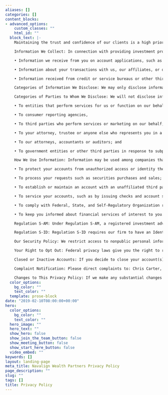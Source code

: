 ```yaml
---
aliases: []
categories: []
content_blocks:
- advanced_options:
    custom_classes: ""
    html_id: ""
  block_text: |-
    Maintaining the trust and confidence of our clients is a high priority. That is why we want you to understand how we protect your privacy when we collect and use information about you, and the steps that we take to safeguard that information. This notice is provided to you on behalf of Navalign, LLC dbas include Carter Jacobs & 1080 Financial Group.

    Information We Collect: In connection with providing investment products, financial advice, or other services, we obtain non-public personal information about you, including:

    • Information we receive from you on account applications, such as your address, date of birth, Social Security Number, occupation, financial goals, assets and income;

    • Information about your transactions with us, our affiliates, or others; and

    • Information received from credit or service bureaus or other third parties, such as your credit history or employment status.

    Categories of Information We Disclose: We may only disclose information that we collect in accordance with this policy. Navalign, LLC does not sell customer lists and will not sell your name to telemarketers.

    Categories of Parties to Whom We Disclose: We will not disclose information regarding you or your account with us, except under the following circumstances:

    • To entities that perform services for us or function on our behalf, including financial service providers, such as a clearing broker-dealer, investment company, or insurance company;

    • To consumer reporting agencies,

    • To third parties who perform services or marketing on our behalf;

    • To your attorney, trustee or anyone else who represents you in a fiduciary capacity;

    • To our attorneys, accountants or auditors; and

    • To government entities or other third parties in response to subpoenas or other legal process as required by law or to comply with regulatory inquiries.

    How We Use Information: Information may be used among companies that perform support services for us, such as data processors, technical systems consultants and programmers, or companies that help us market products and services to you for a number of purposes, such as:

    • To protect your accounts from unauthorized access or identity theft;

    • To process your requests such as securities purchases and sales;

    • To establish or maintain an account with an unaffiliated third party, such as a clearing broker-dealer providing services to you and/or Navalign, LLC;

    • To service your accounts, such as by issuing checks and account statements;

    • To comply with Federal, State, and Self-Regulatory Organization requirements;

    • To keep you informed about financial services of interest to you.

    Regulation S-AM: Under Regulation S-AM, a registered investment adviser is prohibited from using eligibility information that it receives from an affiliate to make a marketing solicitation unless: (1) the potential marketing use of that information has been clearly, conspicuously and concisely disclosed to the consumer; (2) the consumer has been provided a reasonable opportunity and a simple method to opt out of receiving the marketing solicitations; and (3) the consumer has not opted out. Navalign, LLC does not receive information regarding marketing eligibility from affiliates to make solicitations.

    Regulation S-ID: Regulation S-ID requires our firm to have an Identity Theft Protection Program (ITPP) that controls reasonably foreseeable risks to customers or to the safety and soundness of our firm from identity theft. We have developed an ITPP to adequately identify and detect potential red-flags to prevent and mitigate identity theft.

    Our Security Policy: We restrict access to nonpublic personal information about you to those individuals who need to know that information to provide products or services to you and perform their respective duties. We maintain physical, electronic, and procedural security measures to safeguard confidential client information.

    Your Right to Opt Out: Federal privacy laws give you the right to restrict some sharing of your personal financial information. These laws balance your right to privacy with Navalign, LLC’s need to provide information for normal business purposes. You have the right to opt out of some information sharing with companies that are (1) Part of the same corporate group as your financial company (or affiliates); or (2) Not part of the same corporate group as your financial company (or non-affiliates). Choosing to restrict the sharing of our personal financial information will not apply to (1) Information about you to firms that help promote and market the company's own products or products offered under a joint agreement between two financial companies; (2) Records of your transactions--such as your loan payments, credit card or debit card purchases, and checking and savings account statements--to firms that provide data processing and mailing services for your company; (3) Information about you in response to a court order; and (4) Your payment history on loans and credit cards to credit bureaus. If you opt out, you limit the extent to which Navalign, LLC can provide your personal financial information to non-affiliates.

    Closed or Inactive Accounts: If you decide to close your account(s) or become an inactive customer, our Privacy Policy will continue to apply to you.

    Complaint Notification: Please direct complaints to: Chris Carter, at Navalign, LLC, 15910 Ventura Boulevard, Suite 1605, Encino, CA 91436, (818) 728-4500.

    Changes to This Privacy Policy: If we make any substantial changes in the way we use or disseminate confidential information, we will notify you. If you have any questions concerning this Privacy Policy, please contact us at: Chris Carter, at Navalign, LLC, 15910 Ventura Boulevard, Suite 1605, Encino, CA 91436, (818) 728-4500.
  color_options:
    bg_color: ""
    text_color: ""
  template: prose-block
date: "2019-02-10T08:00:00+00:00"
hero:
  color_options:
    bg_color: ""
    text_color: ""
  hero_image: ""
  hero_text: ""
  show_hero: false
  show_join_the_team_button: false
  show_meeting_button: false
  show_start_here_button: false
  video_embed: ""
keywords: []
layout: landing-page
meta_title: Navalign Wealth Partners Privacy Policy
page_description: ""
slug: ""
tags: []
title: Privacy Policy
---
```

